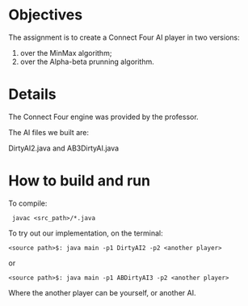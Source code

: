 Objectives
=======
The assignment is to create a Connect Four AI player in two versions:
  1. over the MinMax algorithm;
  2. over the Alpha-beta prunning algorithm.

Details
=======
The Connect Four engine was provided by the professor.

The AI files we built are:

  DirtyAI2.java and AB3DirtyAI.java

How to build and run
=======
To compile:
```
 javac <src_path>/*.java
```

To try out our implementation, on the terminal:
```
<source path>$: java main -p1 DirtyAI2 -p2 <another player>
```
or
```
<source path>$: java main -p1 ABDirtyAI3 -p2 <another player>
```
Where the another player can be yourself, or another AI.
